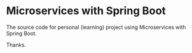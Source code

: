 # Microservices with Spring Boot
The source code for personal (learning) project using Microservices with Spring Boot. 

Thanks.

